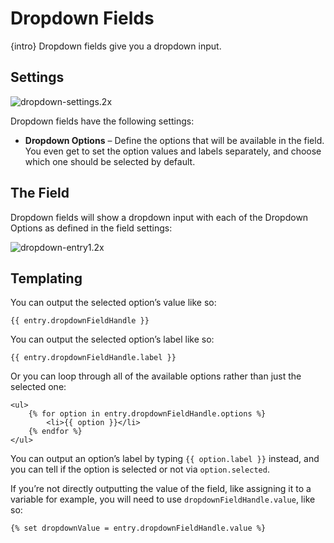 # Dropdown Fields

{intro} Dropdown fields give you a dropdown input.

## Settings

![dropdown-settings.2x](https://craftcmsassets.craftcdn.com/images/docs/field-types/dropdown/dropdown-settings.2x.png)

Dropdown fields have the following settings:

- **Dropdown Options** – Define the options that will be available in the field. You even get to set the option values and labels separately, and choose which one should be selected by default.

## The Field

Dropdown fields will show a dropdown input with each of the Dropdown Options as defined in the field settings:

![dropdown-entry1.2x](https://craftcmsassets.craftcdn.com/images/docs/field-types/dropdown/dropdown-entry1.2x.png)

## Templating

You can output the selected option’s value like so:

```twig
{{ entry.dropdownFieldHandle }}
```

You can output the selected option’s label like so:

```twig
{{ entry.dropdownFieldHandle.label }}
```

Or you can loop through all of the available options rather than just the selected one:

```twig
<ul>
    {% for option in entry.dropdownFieldHandle.options %}
        <li>{{ option }}</li>
    {% endfor %}
</ul>
```

You can output an option’s label by typing `{{ option.label }}` instead, and you can tell if the option is selected or not via `option.selected`.

If you’re not directly outputting the value of the field, like assigning it to a variable for example, you will need to use `dropdownFieldHandle.value`, like so:

```twig
{% set dropdownValue = entry.dropdownFieldHandle.value %}
```
